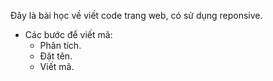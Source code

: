 Đây là bài học về viết code trang web, có sử dụng reponsive.
- Các bước để viết mã: 
	+ Phân tích.
	+ Đặt tên.
	+ Viết mã.
